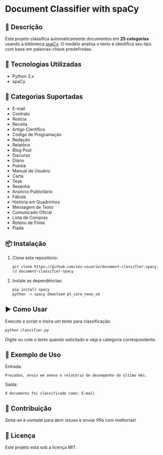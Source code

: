 # Document Classifier with spaCy

## 📌 Descrição
Este projeto classifica automaticamente documentos em **25 categorias** usando a biblioteca [spaCy](https://spacy.io/). O modelo analisa o texto e identifica seu tipo com base em palavras-chave predefinidas.

## 🚀 Tecnologias Utilizadas
- Python 3.x
- spaCy

## 📂 Categorias Suportadas
- E-mail
- Contrato
- Notícia
- Receita
- Artigo Científico
- Código de Programação
- Redação
- Relatório
- Blog Post
- Discurso
- Diário
- Poesia
- Manual de Usuário
- Carta
- Tese
- Resenha
- Anúncio Publicitário
- Fábula
- História em Quadrinhos
- Mensagem de Texto
- Comunicado Oficial
- Lista de Compras
- Roteiro de Filme
- Piada

## 📦 Instalação
1. Clone este repositório:
   ```bash
   git clone https://github.com/seu-usuario/document-classifier-spacy.git
   cd document-classifier-spacy
   ```
2. Instale as dependências:
   ```bash
   pip install spacy
   python -m spacy download pt_core_news_sm
   ```

## ▶️ Como Usar
Execute o script e insira um texto para classificação:
```bash
python classifier.py
```
Digite ou cole o texto quando solicitado e veja a categoria correspondente.

## 📜 Exemplo de Uso
Entrada:
```
Prezados, envio em anexo o relatório de desempenho do último mês.
```
Saída:
```
O documento foi classificado como: E-mail
```

## 🤝 Contribuição
Sinta-se à vontade para abrir issues e enviar PRs com melhorias!

## 📄 Licença
Este projeto está sob a licença MIT.

